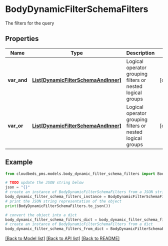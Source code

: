 # BodyDynamicFilterSchemaFilters

The filters for the query

## Properties

Name | Type | Description | Notes
------------ | ------------- | ------------- | -------------
**var_and** | [**List[DynamicFilterSchemaAndInner]**](DynamicFilterSchemaAndInner.md) | Logical operator grouping filters or nested logical groups | [optional] 
**var_or** | [**List[DynamicFilterSchemaAndInner]**](DynamicFilterSchemaAndInner.md) | Logical operator grouping filters or nested logical groups | [optional] 

## Example

```python
from cloudbeds_pms.models.body_dynamic_filter_schema_filters import BodyDynamicFilterSchemaFilters

# TODO update the JSON string below
json = "{}"
# create an instance of BodyDynamicFilterSchemaFilters from a JSON string
body_dynamic_filter_schema_filters_instance = BodyDynamicFilterSchemaFilters.from_json(json)
# print the JSON string representation of the object
print(BodyDynamicFilterSchemaFilters.to_json())

# convert the object into a dict
body_dynamic_filter_schema_filters_dict = body_dynamic_filter_schema_filters_instance.to_dict()
# create an instance of BodyDynamicFilterSchemaFilters from a dict
body_dynamic_filter_schema_filters_from_dict = BodyDynamicFilterSchemaFilters.from_dict(body_dynamic_filter_schema_filters_dict)
```
[[Back to Model list]](../README.md#documentation-for-models) [[Back to API list]](../README.md#documentation-for-api-endpoints) [[Back to README]](../README.md)



